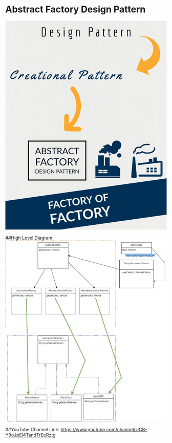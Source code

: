 # Abstract Factory Design Pattern
![Factory Design Pattern](img/AbstractFactoryPattern.jpg)

##High Level Diagram
![High Level Diagram](img/abstactFactoryDesignPatternHLD.jpg)


##YouTube Channel Link:
https://www.youtube.com/channel/UCB-Y9oJpEl4TandTrEeRztg

